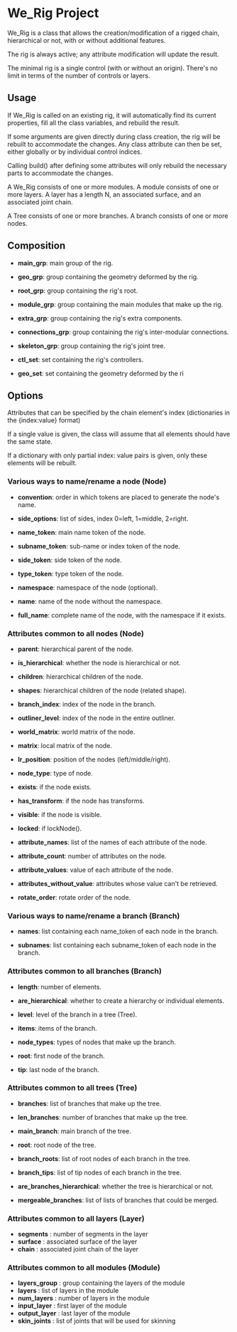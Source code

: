 
# We_Rig Project

We_Rig is a class that allows the creation/modification of a rigged chain,
hierarchical or not, with or without additional features.

The rig is always active; any attribute modification will update the result.

The minimal rig is a single control (with or without an origin).
There's no limit in terms of the number of controls or layers.

## Usage

If We_Rig is called on an existing rig, it will automatically find its current
properties, fill all the class variables, and rebuild the result.

If some arguments are given directly during class creation, the rig will be
rebuilt to accommodate the changes. Any class attribute can then be set, either
globally or by individual control indices.

Calling build() after defining some attributes will only rebuild the necessary
parts to accommodate the changes.

A We_Rig consists of one or more modules.
A module consists of one or more layers.
A layer has a length N, an associated surface, and an associated joint chain.

A Tree consists of one or more branches.
A branch consists of one or more nodes.

## Composition

- **main_grp**: main group of the rig.

- **geo_grp**: group containing the geometry deformed by the rig.

- **root_grp**: group containing the rig's root.

- **module_grp**: group containing the main modules that make up the rig.

- **extra_grp**: group containing the rig's extra components.

- **connections_grp**: group containing the rig's inter-modular connections.

- **skeleton_grp**: group containing the rig's joint tree.

- **ctl_set**: set containing the rig's controllers.

- **geo_set**: set containing the geometry deformed by the ri

## Options

Attributes that can be specified by the chain element's index
(dictionaries in the {index:value} format)

If a single value is given, the class will assume that all elements should have
the same state.

If a dictionary with only partial index: value pairs is given, only these
elements will be rebuilt.

### Various ways to name/rename a node (Node)

- **convention**: order in which tokens are placed to generate the node's name.

- **side_options**: list of sides, index 0=left, 1=middle, 2=right.

- **name_token**: main name token of the node.

- **subname_token**: sub-name or index token of the node.

- **side_token**: side token of the node.

- **type_token**: type token of the node.

- **namespace**: namespace of the node (optional).

- **name**: name of the node without the namespace.

- **full_name**: complete name of the node, with the namespace if it exists.

### Attributes common to all nodes (Node)

- **parent**: hierarchical parent of the node.

- **is_hierarchical**: whether the node is hierarchical or not.

- **children**: hierarchical children of the node.

- **shapes**: hierarchical children of the node (related shape).

- **branch_index**: index of the node in the branch.

- **outliner_level**: index of the node in the entire outliner.

- **world_matrix**: world matrix of the node.

- **matrix**: local matrix of the node.

- **lr_position**: position of the nodes (left/middle/right).

- **node_type**: type of node.

- **exists**: if the node exists.

- **has_transform**: if the node has transforms.

- **visible**: if the node is visible.

- **locked**: if lockNode().

- **attribute_names**: list of the names of each attribute of the node.

- **attribute_count**: number of attributes on the node.

- **attribute_values**: value of each attribute of the node.

- **attributes_without_value**: attributes whose value can't be retrieved.

- **rotate_order**: rotate order of the node.

### Various ways to name/rename a branch (Branch)

- **names**: list containing each name_token of each node in the branch.

- **subnames**: list containing each subname_token of each node in the branch.

### Attributes common to all branches (Branch)

- **length**: number of elements.

- **are_hierarchical**: whether to create a hierarchy or individual elements.

- **level**: level of the branch in a tree (Tree).

- **items**: items of the branch.

- **node_types**: types of nodes that make up the branch.

- **root**: first node of the branch.

- **tip**: last node of the branch.

### Attributes common to all trees (Tree)

- **branches**: list of branches that make up the tree.

- **len_branches**: number of branches that make up the tree.

- **main_branch**: main branch of the tree.

- **root**: root node of the tree.

- **branch_roots**: list of root nodes of each branch in the tree.

- **branch_tips**: list of tip nodes of each branch in the tree.

- **are_branches_hierarchical**: whether the tree is hierarchical or not.

- **mergeable_branches**: list of lists of branches that could be merged.

### Attributes common to all layers (Layer)

- **segments** : number of segments in the layer
- **surface** : associated surface of the layer
- **chain** : associated joint chain of the layer

### Attributes common to all modules (Module)

- **layers_group** : group containing the layers of the module
- **layers** : list of layers in the module
- **num_layers** : number of layers in the module
- **input_layer** : first layer of the module
- **output_layer** : last layer of the module
- **skin_joints** : list of joints that will be used for skinning
